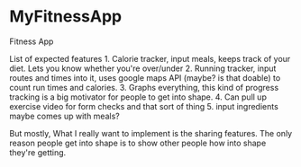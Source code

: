 MyFitnessApp
============

Fitness App



List of expected features
     1.  Calorie tracker, input meals, keeps track of your diet. Lets you know whether you're over/under
     2.  Running tracker, input routes and times into it, uses google maps API (maybe?  is that doable) to count
         run times and calories.
     3.  Graphs everything, this kind of progress tracking is a big motivator for people to get into shape.
     4.  Can pull up exercise video for form checks and that sort of thing
     5.  input ingredients maybe comes up with meals?
     
But mostly,  What I really want to implement is the sharing features.  The only reason people get into shape is to show other people
how into shape they're getting.